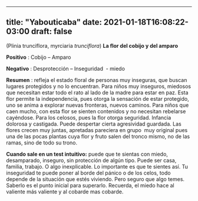 
---
title: "Yabouticaba"
date: 2021-01-18T16:08:22-03:00
draft: false
--- 
        

 

 



(Plinia
 trunciflora, myrciaria *trunciflora*)
**La
 flor del cobijo y del amparo**
 


**Positivo** : Cobijo – Amparo 


**Negativo** : Desprotección –
 Inseguridad  - miedo
 


**Resumen** : refleja
 el estado floral de personas muy inseguras, que buscan lugares protegidos y no
 lo encuentran.
Para
 niños muy
 inseguros, miedosos que necesitan estar todo el rato al lado de la madre para
 estar en paz.
Esta
 flor permite la
 independencia, pues otorga la sensación de estar protegido, uno se anima a
 explorar nuevas fronteras, nuevos caminos. 
 Para niños que caen mucho, con esta flor
 se sienten contenidos y no necesitan rebelarse cayéndose. Para los celosos, pues la flor otorga
 seguridad.
 Infancia dolorosa y castigada. Puede despertar cierta agresividad guardada.
Las flores crecen muy
 juntas, apretadas pareciera en grupo  muy
 original pues una de las pocas plantas cuya flor y fruto salen del tronco
 mismo, no de las ramas, sino de todo su trono.
 
 **Cuando
 sale en un test intuitivo:** puede que te sientas 
 con miedo, desamparado, inseguro, sin protección de algún tipo. Puede
 ser casa, familia, trabajo. O algo inexplicable. Lo importante es que te
 sientes así. Tu inseguridad te puede poner al borde del pánico o de los celos,
 todo depende de la situación que estés viviendo. Pero seguro que algo temes.
Saberlo
 es el punto inicial para superarlo.
Recuerda,
 el miedo hace al valiente más valiente y al cobarde mas cobarde.



